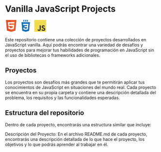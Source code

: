 
# Vanilla JavaScript Projects
<div>
    <img src="https://github.com/devicons/devicon/blob/master/icons/html5/html5-original.svg" title="HTML5" alt="HTML" width="40" height="40"/>&nbsp;
    <img src="https://github.com/devicons/devicon/blob/master/icons/css3/css3-plain-wordmark.svg"  title="CSS3" alt="CSS" width="40" height="40"/>&nbsp;
    <img src="https://github.com/devicons/devicon/blob/master/icons/javascript/javascript-original.svg" title="JavaScript" alt="JavaScript" width="40" height="40"/>&nbsp;
</div>

Este repositorio contiene una colección de proyectos desarrollados en JavaScript vanilla. Aquí podrás encontrar una variedad de desafíos y proyectos para mejorar tus habilidades de programación en JavaScript sin el uso de bibliotecas o frameworks adicionales.

## Proyectos

Los proyectos son desafíos más grandes que te permitirán aplicar tus conocimientos de JavaScript en situaciones del mundo real. Cada proyecto se encuentra en su propia carpeta y contiene una descripción detallada del problema, los requisitos y las funcionalidades esperadas.

## Estructura del repositorio

Dentro de cada proyecto, encontrarás una estructura similar que incluye:

Descripción del Proyecto: En el archivo README.md de cada proyecto, encontrarás una descripción detallada de lo que hace el proyecto, los objetivos y lo que podrás aprender al trabajar en él.
